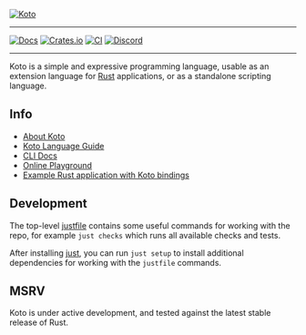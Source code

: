 [![Koto](assets/koto.svg)][koto]

---

[![Docs](https://img.shields.io/docsrs/koto)][rust-docs]
[![Crates.io](https://img.shields.io/crates/v/koto.svg)][crates]
[![CI](https://github.com/koto-lang/koto/workflows/CI/badge.svg)][ci]
[![Discord](https://img.shields.io/discord/894599423970136167?logo=discord)][discord]

---

Koto is a simple and expressive programming language, usable as an extension
language for [Rust][rust] applications, or as a standalone scripting language.

## Info

- [About Koto](crates/cli/docs/about.md)
- [Koto Language Guide](crates/cli/docs/language_guide.md)
- [CLI Docs](crates/cli/docs/cli.md)
- [Online Playground][playground]
- [Example Rust application with Koto bindings](crates/koto/examples/poetry/)

## Development

The top-level [justfile](./justfile) contains some useful commands for working
with the repo, for example `just checks` which runs all available checks and
tests.

After installing [just][just], you can run `just setup` to install additional
dependencies for working with the `justfile` commands.

## MSRV

Koto is under active development, and tested against the latest stable release
of Rust.

[ci]: https://github.com/koto-lang/koto/actions
[discord]: https://discord.gg/JeV8RuK4CT
[core-lib]: https://koto.dev/docs/next/core
[crates]: https://crates.io/crates/koto
[just]: https://just.systems/man/en/
[playground]: https://koto.dev/play
[rust]: https://rust-lang.org
[rust-docs]: https://docs.rs/koto
[koto]: https://koto.dev
